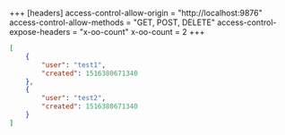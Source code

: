 +++
[headers]
access-control-allow-origin = "http://localhost:9876"
access-control-allow-methods = "GET, POST, DELETE"
access-control-expose-headers = "x-oo-count"
x-oo-count = 2
+++

```json
[
	{
		"user": "test1",
		"created": 1516380671340
	},
	{
		"user": "test2",
		"created": 1516380671340
	}
]
```
